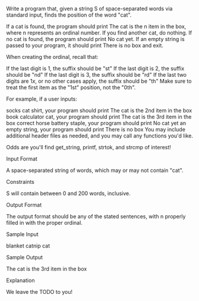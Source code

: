 Write a program that, given a string S of space-separated words via standard input, finds the position of the word "cat".

If a cat is found, the program should print The cat is the n item in the box, where n represents an ordinal number. If you find another cat, do nothing. If no cat is found, the program should print No cat yet. If an empty string is passed to your program, it should print There is no box and exit.

When creating the ordinal, recall that:

If the last digit is 1, the suffix should be "st"
If the last digit is 2, the suffix should be "nd"
If the last digit is 3, the suffix should be "rd"
If the last two digits are 1*x*, or no other cases apply, the suffix should be "th"
Make sure to treat the first item as the "1st" position, not the "0th".

For example, if a user inputs:

socks cat shirt, your program should print The cat is the 2nd item in the box
book calculator cat, your program should print The cat is the 3rd item in the box
correct horse battery staple, your program should print No cat yet
an empty string, your program should print There is no box
You may include additional header files as needed, and you may call any functions you'd like.

Odds are you'll find get_string, printf, strtok, and strcmp of interest!

Input Format

A space-separated string of words, which may or may not contain "cat".

Constraints

S will contain between 0 and 200 words, inclusive.

Output Format

The output format should be any of the stated sentences, with n properly filled in with the proper ordinal.

Sample Input

blanket catnip cat

Sample Output

The cat is the 3rd item in the box

Explanation

We leave the TODO to you!